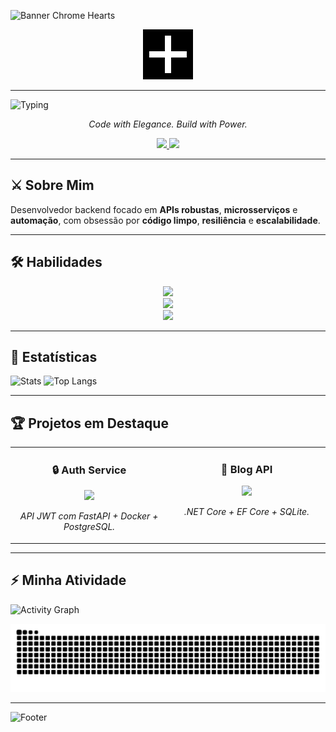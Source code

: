 <!-- ======== HERO BANNER (LOCAL) ======== -->
<p align="center">
  
![Banner Chrome Hearts](./assets/banner.png)

</p>

<!-- CRUZ CHROME HEARTS (LOCAL) -->
<p align="center">
  
<img src="./assets/cross.svg" width="80" alt="Chrome Hearts Cross" />

</p>

---

<!-- ======== INTRO ======== -->
<p align="center">

![Typing](https://readme-typing-svg.demolab.com?font=UnifrakturMaguntia&size=38&pause=1000&color=FFFFFF&background=000000&center=true&vCenter=true&width=800&lines=Guilherme+de+Oliveira+Santos;aka+saysxnts;Backend+Engineer)

</p>

<p align="center"><em>Code with Elegance. Build with Power.</em></p>

<p align="center">
  <a href="https://www.linkedin.com/in/guilhermedeoliveirasantos/">
    <img src="https://img.shields.io/badge/LinkedIn-000000?style=for-the-badge&logo=linkedin&logoColor=FFFFFF&labelColor=000000" />
  </a>
  <a href="mailto:guilherme_oliveirass@outlook.com">
    <img src="https://img.shields.io/badge/Outlook-000000?style=for-the-badge&logo=microsoft-outlook&logoColor=FFFFFF&labelColor=000000" />
  </a>
</p>

---

## ⚔️ Sobre Mim
Desenvolvedor backend focado em **APIs robustas**, **microsserviços** e **automação**, com obsessão por **código limpo**, **resiliência** e **escalabilidade**.

---

## 🛠️ Habilidades
<p align="center">
  <a href="https://skillicons.dev">
    <img src="https://skillicons.dev/icons?i=java,cs,python,go,js,html,css&perline=7&theme=dark" />
    <br/>
    <img src="https://skillicons.dev/icons?i=spring,dotnet,fastapi,flask,nodejs,react&perline=6&theme=dark" />
    <br/>
    <img src="https://skillicons.dev/icons?i=docker,postgres,mysql,sqlite,bash,git&perline=6&theme=dark" />
  </a>
</p>

---

## 🖤 Estatísticas
<p align="center">

![Stats](https://github-readme-stats.vercel.app/api?username=saysxnts&show_icons=true&include_all_commits=true&count_private=true&hide_border=true&bg_color=000000&title_color=FFFFFF&text_color=FFFFFF&icon_color=FFFFFF)
![Top Langs](https://github-readme-stats.vercel.app/api/top-langs?username=saysxnts&layout=compact&langs_count=8&hide_border=true&bg_color=000000&title_color=FFFFFF&text_color=FFFFFF)

</p>

---

## 🏆 Projetos em Destaque
<table width="100%">
  <tr>
    <td width="50%" valign="top">
      <h3 align="center">🔒 Auth Service</h3>
      <p align="center">
        <a href="https://github.com/saysxnts/auth-service" target="_blank">
          <img src="https://github-readme-stats.vercel.app/api/pin/?username=saysxnts&repo=auth-service&hide_border=true&bg_color=000000&title_color=FFFFFF&text_color=FFFFFF" />
        </a>
      </p>
      <p align="center"><i>API JWT com FastAPI + Docker + PostgreSQL.</i></p>
    </td>
    <td width="50%" valign="top">
      <h3 align="center">📝 Blog API</h3>
      <p align="center">
        <a href="https://github.com/saysxnts/BlogApi" target="_blank">
          <img src="https://github-readme-stats.vercel.app/api/pin/?username=saysxnts&repo=BlogApi&hide_border=true&bg_color=000000&title_color=FFFFFF&text_color=FFFFFF" />
        </a>
      </p>
      <p align="center"><i>.NET Core + EF Core + SQLite.</i></p>
    </td>
  </tr>
</table>

---

## ⚡ Minha Atividade
<p align="center">

![Activity Graph](https://github-readme-activity-graph.vercel.app/graph?username=saysxnts&bg_color=000000&color=FFFFFF&line=FFFFFF&point=FFFFFF&area=true&hide_border=true&custom_title=Minha%20Atividade%20(B%26W))

</p>

<p align="center">

![Snake](https://raw.githubusercontent.com/saysxnts/saysxnts/output/github-contribution-grid-snake-dark.svg)

</p>

---

<p align="center">

![Footer](https://capsule-render.vercel.app/api?type=waving&height=100&color=000000&section=footer&fontColor=FFFFFF)

</p>